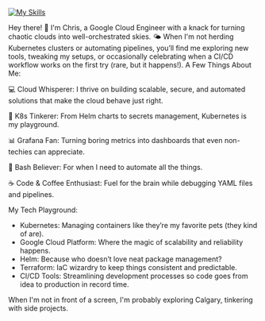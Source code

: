 

[![My Skills](https://skillicons.dev/icons?i=bash,gcp,git,grafana,kubernetes,terraform,vscode)](https://skillicons.dev)


Hey there! 👋 I'm Chris, a Google Cloud Engineer with a knack for turning chaotic clouds into well-orchestrated skies. 🌤️ When I'm not herding Kubernetes clusters or automating pipelines, you’ll find me exploring new tools, tweaking my setups, or occasionally celebrating when a CI/CD workflow works on the first try (rare, but it happens!).
A Few Things About Me:

💻 Cloud Whisperer: I thrive on building scalable, secure, and automated solutions that make the cloud behave just right.

🔧 K8s Tinkerer: From Helm charts to secrets management, Kubernetes is my playground.

📊 Grafana Fan: Turning boring metrics into dashboards that even non-techies can appreciate.

🐚 Bash Believer: For when I need to automate all the things.

☕ Code & Coffee Enthusiast: Fuel for the brain while debugging YAML files and pipelines.

My Tech Playground:

* Kubernetes: Managing containers like they’re my favorite pets (they kind of are).
* Google Cloud Platform: Where the magic of scalability and reliability happens.
* Helm: Because who doesn’t love neat package management?
* Terraform: IaC wizardry to keep things consistent and predictable.
* CI/CD Tools: Streamlining development processes so code goes from idea to production in record time.

When I'm not in front of a screen, I'm probably exploring Calgary, tinkering with side projects.
